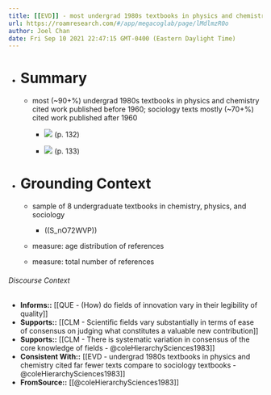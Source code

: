 ```yaml
---
title: [[EVD]] - most undergrad 1980s textbooks in physics and chemistry cited work published before 1960; sociology texts mostly cited work published after 1960 - [[@coleHierarchySciences1983]]
url: https://roamresearch.com/#/app/megacoglab/page/lMdlmzR0o
author: Joel Chan
date: Fri Sep 10 2021 22:47:15 GMT-0400 (Eastern Daylight Time)
---
```


- # Summary

    - most (~90+%) undergrad 1980s textbooks in physics and chemistry cited work published before 1960; sociology texts mostly (~70+%) cited work published after 1960

        - ![](https://firebasestorage.googleapis.com/v0/b/firescript-577a2.appspot.com/o/imgs%2Fapp%2Fmegacoglab%2FwuPwhmXnpN.png?alt=media&token=9d9f7d6f-6309-4a3e-9ee4-3cdb2a6a1aa2) (p. 132)

        - ![](https://firebasestorage.googleapis.com/v0/b/firescript-577a2.appspot.com/o/imgs%2Fapp%2Fmegacoglab%2FG0CAw_-Dzs.png?alt=media&token=c7b2090d-ee08-466d-9bdf-a1b9ff76e20f) (p. 133)
- # Grounding Context

    - sample of 8 undergraduate textbooks in chemistry, physics, and sociology

        - ((S_nO72WVP))

    - measure: age distribution of references

    - measure: total number of references

###### Discourse Context

- **Informs::** [[QUE - (How) do fields of innovation vary in their legibility of quality]]
- **Supports::** [[CLM - Scientific fields vary substantially in terms of ease of consensus on judging what constitutes a valuable new contribution]]
- **Supports::** [[CLM - There is systematic variation in consensus of the core knowledge of fields - @coleHierarchySciences1983]]
- **Consistent With::** [[EVD - undergrad 1980s textbooks in physics and chemistry cited far fewer texts compare to sociology textbooks - @coleHierarchySciences1983]]
- **FromSource::** [[@coleHierarchySciences1983]]
